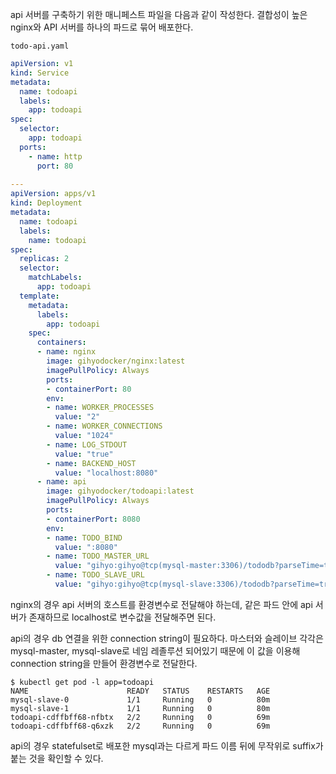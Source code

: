 api 서버를 구축하기 위한 매니페스트 파일을 다음과 같이 작성한다.
결합성이 높은 nginx와 API 서버를 하나의 파드로 묶어 배포한다.

`todo-api.yaml`
```yaml
apiVersion: v1
kind: Service
metadata:
  name: todoapi
  labels:
    app: todoapi
spec:
  selector:
    app: todoapi
  ports:
    - name: http
      port: 80
      
---
apiVersion: apps/v1
kind: Deployment
metadata:
  name: todoapi
  labels:
    name: todoapi
spec:
  replicas: 2
  selector:
    matchLabels:
      app: todoapi
  template:
    metadata:
      labels:
        app: todoapi
    spec:
      containers:
      - name: nginx
        image: gihyodocker/nginx:latest
        imagePullPolicy: Always
        ports:
        - containerPort: 80
        env:
        - name: WORKER_PROCESSES
          value: "2"
        - name: WORKER_CONNECTIONS
          value: "1024"
        - name: LOG_STDOUT
          value: "true"
        - name: BACKEND_HOST
          value: "localhost:8080"
      - name: api
        image: gihyodocker/todoapi:latest
        imagePullPolicy: Always
        ports:
        - containerPort: 8080
        env:
        - name: TODO_BIND
          value: ":8080"
        - name: TODO_MASTER_URL
          value: "gihyo:gihyo@tcp(mysql-master:3306)/tododb?parseTime=true"
        - name: TODO_SLAVE_URL
          value: "gihyo:gihyo@tcp(mysql-slave:3306)/tododb?parseTime=true"
```

nginx의 경우 api 서버의 호스트를 환경변수로 전달해야 하는데, 같은 파드 안에 api 서버가 존재하므로
localhost로 변수값을 전달해주면 된다.

api의 경우 db 연결을 위한 connection string이 필요하다. 마스터와 슬레이브 각각은 mysql-master, mysql-slave로
네임 레졸루션 되어있기 때문에 이 값을 이용해 connection string을 만들어 환경변수로 전달한다.

```
$ kubectl get pod -l app=todoapi
NAME                      READY   STATUS    RESTARTS   AGE
mysql-slave-0             1/1     Running   0          80m
mysql-slave-1             1/1     Running   0          80m
todoapi-cdffbff68-nfbtx   2/2     Running   0          69m
todoapi-cdffbff68-q6xzk   2/2     Running   0          69m
``` 
api의 경우 statefulset로 배포한 mysql과는 다르게 파드 이름 뒤에 무작위로 suffix가 붙는 것을 확인할 수 있다.